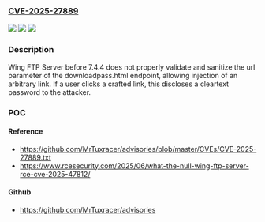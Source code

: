 ### [CVE-2025-27889](https://cve.mitre.org/cgi-bin/cvename.cgi?name=CVE-2025-27889)
![](https://img.shields.io/static/v1?label=Product&message=Wing%20FTP%20Server&color=blue)
![](https://img.shields.io/static/v1?label=Version&message=0%20&color=brightgreen)
![](https://img.shields.io/static/v1?label=Vulnerability&message=CWE-15%20External%20Control%20of%20System%20or%20Configuration%20Setting&color=brightgreen)

### Description

Wing FTP Server before 7.4.4 does not properly validate and sanitize the url parameter of the downloadpass.html endpoint, allowing injection of an arbitrary link. If a user clicks a crafted link, this discloses a cleartext password to the attacker.

### POC

#### Reference
- https://github.com/MrTuxracer/advisories/blob/master/CVEs/CVE-2025-27889.txt
- https://www.rcesecurity.com/2025/06/what-the-null-wing-ftp-server-rce-cve-2025-47812/

#### Github
- https://github.com/MrTuxracer/advisories

